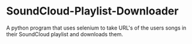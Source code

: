 # SoundCloud-Playlist-Downloader
A python program that uses selenium to take URL's of the users songs in their SoundCloud playlist and downloads them.
